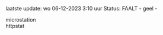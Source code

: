 laatste update: 
wo 06-12-2023  3:10   uur 
Status: FAALT - geel - 
<div class="service Y">microstation</div><div class="service G">httpstat</div>